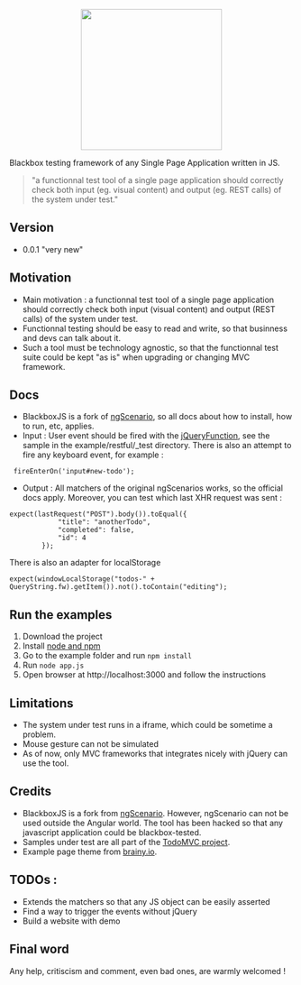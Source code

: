 
<p align="center">
  <img height="250" src="http://gruntjs.com/img/grunt-logo.svg">
</p>



Blackbox testing framework of any Single Page Application written in JS.

> "a functionnal test tool of a single page application should correctly check both 
> input (eg. visual content) and 
> output (eg. REST calls) 
> of the system under test."

## Version

 - 0.0.1 "very new"


## Motivation


- Main motivation : a functionnal test tool of a single page application should correctly check both input (visual content) and output (REST calls) of the system under test.
- Functionnal testing should be easy to read and write, so that businness and devs can talk about it.
- Such a tool must be technology agnostic, so that the functionnal test suite could be kept "as is" when upgrading or changing MVC framework.


## Docs

- BlackboxJS is a fork of [ngScenario](https://github.com/angular/bower-angular-scenario), so all docs about how to install, how to run, etc, applies.
- Input : User event should be fired with the [jQueryFunction](http://stackoverflow.com/questions/16400720/how-to-execute-jquery-from-angular-e2e-test-scope), see the sample in the example/restful/_test directory. There is also an attempt to fire any keyboard event, for example :

~~~.language-javascript
 fireEnterOn('input#new-todo');
~~~

- Output : All matchers of the original ngScenarios works, so the official docs apply. Moreover, you can test which last XHR request was sent :

~~~.language-javascript
expect(lastRequest("POST").body()).toEqual({
            "title": "anotherTodo",
            "completed": false,
            "id": 4
        });
~~~

There is also an adapter for localStorage
~~~.language-javascript
expect(windowLocalStorage("todos-" + QueryString.fw).getItem()).not().toContain("editing");
~~~


## Run the examples
1. Download the project
2. Install [node and npm](http://www.nodejs.org)
3. Go to the example folder and run `npm install` 
4. Run `node app.js` 
4. Open browser at http://localhost:3000 and follow the instructions

## Limitations

- The system under test runs in a iframe, which could be sometime a problem.
- Mouse gesture can not be simulated
- As of now, only MVC frameworks that integrates nicely with jQuery can use the tool.

## Credits

- BlackboxJS is a fork from [ngScenario](https://github.com/angular/bower-angular-scenario). However, ngScenario can not be used outside the Angular world. The tool has been hacked so that any javascript application could be blackbox-tested.
- Samples under test are all part of the [TodoMVC project](http://todomvc.com/).
- Example page theme from [brainy.io](http://brainy.io).

## TODOs :

- Extends the matchers so that any JS object can be easily asserted
- Find a way to trigger the events without jQuery
- Build a website with demo

## Final word

Any help, critiscism and comment, even bad ones, are warmly welcomed !